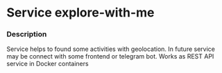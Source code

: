 # Service explore-with-me 

### Description
Service helps to found some activities with geolocation.
In future service may be connect with some frontend or telegram bot. 
Works as REST API service in Docker containers
